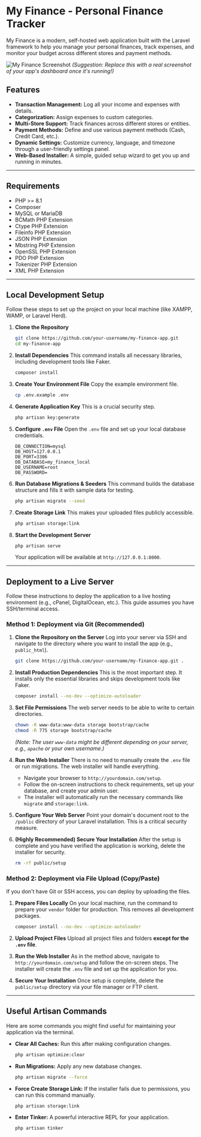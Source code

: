 # My Finance - Personal Finance Tracker

My Finance is a modern, self-hosted web application built with the Laravel framework to help you manage your personal finances, track expenses, and monitor your budget across different stores and payment methods.

![My Finance Screenshot](public/setup-screenshot.png)
_(Suggestion: Replace this with a real screenshot of your app's dashboard once it's running!)_

## Features

-   **Transaction Management:** Log all your income and expenses with details.
-   **Categorization:** Assign expenses to custom categories.
-   **Multi-Store Support:** Track finances across different stores or entities.
-   **Payment Methods:** Define and use various payment methods (Cash, Credit Card, etc.).
-   **Dynamic Settings:** Customize currency, language, and timezone through a user-friendly settings panel.
-   **Web-Based Installer:** A simple, guided setup wizard to get you up and running in minutes.

---

## Requirements

-   PHP >= 8.1
-   Composer
-   MySQL or MariaDB
-   BCMath PHP Extension
-   Ctype PHP Extension
-   Fileinfo PHP Extension
-   JSON PHP Extension
-   Mbstring PHP Extension
-   OpenSSL PHP Extension
-   PDO PHP Extension
-   Tokenizer PHP Extension
-   XML PHP Extension

---

## Local Development Setup

Follow these steps to set up the project on your local machine (like XAMPP, WAMP, or Laravel Herd).

1.  **Clone the Repository**

    ```bash
    git clone https://github.com/your-username/my-finance-app.git
    cd my-finance-app
    ```

2.  **Install Dependencies**
    This command installs all necessary libraries, including development tools like Faker.

    ```bash
    composer install
    ```

3.  **Create Your Environment File**
    Copy the example environment file.

    ```bash
    cp .env.example .env
    ```

4.  **Generate Application Key**
    This is a crucial security step.

    ```bash
    php artisan key:generate
    ```

5.  **Configure `.env` File**
    Open the `.env` file and set up your local database credentials.

    ```dotenv
    DB_CONNECTION=mysql
    DB_HOST=127.0.0.1
    DB_PORT=3306
    DB_DATABASE=my_finance_local
    DB_USERNAME=root
    DB_PASSWORD=
    ```

6.  **Run Database Migrations & Seeders**
    This command builds the database structure and fills it with sample data for testing.

    ```bash
    php artisan migrate --seed
    ```

7.  **Create Storage Link**
    This makes your uploaded files publicly accessible.

    ```bash
    php artisan storage:link
    ```

8.  **Start the Development Server**
    ```bash
    php artisan serve
    ```
    Your application will be available at `http://127.0.0.1:8000`.

---

## Deployment to a Live Server

Follow these instructions to deploy the application to a live hosting environment (e.g., cPanel, DigitalOcean, etc.). This guide assumes you have SSH/terminal access.

### Method 1: Deployment via Git (Recommended)

1.  **Clone the Repository on the Server**
    Log into your server via SSH and navigate to the directory where you want to install the app (e.g., `public_html`).

    ```bash
    git clone https://github.com/your-username/my-finance-app.git .
    ```

2.  **Install Production Dependencies**
    This is the most important step. It installs only the essential libraries and skips development tools like Faker.

    ```bash
    composer install --no-dev --optimize-autoloader
    ```

3.  **Set File Permissions**
    The web server needs to be able to write to certain directories.

    ```bash
    chown -R www-data:www-data storage bootstrap/cache
    chmod -R 775 storage bootstrap/cache
    ```

    _(Note: The user `www-data` might be different depending on your server, e.g., `apache` or your own username.)_

4.  **Run the Web Installer**
    There is no need to manually create the `.env` file or run migrations. The web installer will handle everything.

    -   Navigate your browser to `http://yourdomain.com/setup`.
    -   Follow the on-screen instructions to check requirements, set up your database, and create your admin user.
    -   The installer will automatically run the necessary commands like `migrate` and `storage:link`.

5.  **Configure Your Web Server**
    Point your domain's document root to the `/public` directory of your Laravel installation. This is a critical security measure.

6.  **(Highly Recommended) Secure Your Installation**
    After the setup is complete and you have verified the application is working, delete the installer for security.
    ```bash
    rm -rf public/setup
    ```

### Method 2: Deployment via File Upload (Copy/Paste)

If you don't have Git or SSH access, you can deploy by uploading the files.

1.  **Prepare Files Locally**
    On your local machine, run the command to prepare your `vendor` folder for production. This removes all development packages.

    ```bash
    composer install --no-dev --optimize-autoloader
    ```

2.  **Upload Project Files**
    Upload all project files and folders **except for the `.env` file**.

3.  **Run the Web Installer**
    As in the method above, navigate to `http://yourdomain.com/setup` and follow the on-screen steps. The installer will create the `.env` file and set up the application for you.

4.  **Secure Your Installation**
    Once setup is complete, delete the `public/setup` directory via your file manager or FTP client.

---

## Useful Artisan Commands

Here are some commands you might find useful for maintaining your application via the terminal.

-   **Clear All Caches:** Run this after making configuration changes.
    ```bash
    php artisan optimize:clear
    ```
-   **Run Migrations:** Apply any new database changes.
    ```bash
    php artisan migrate --force
    ```
-   **Force Create Storage Link:** If the installer fails due to permissions, you can run this command manually.
    ```bash
    php artisan storage:link
    ```
-   **Enter Tinker:** A powerful interactive REPL for your application.
    ```bash
    php artisan tinker
    ```
